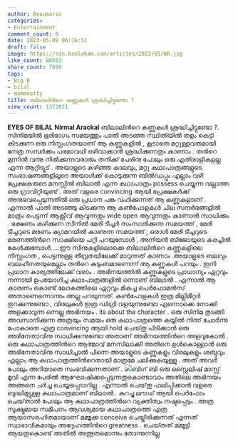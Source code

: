 ```yaml
---
author: Beaumaris
categories:
- Entertainment
comment_count: 0
date: 2023-05-09 06:16:51
draft: false
image: https://cdn.boolokam.com/articles/2023/05/WD.jpg
like_count: 80553
share_count: 7699
tags:
- Big B
- bilal
- mammootty
title: ബിലാലിൻറെ കണ്ണുകൾ ശ്രദ്ധിച്ചിട്ടുണ്ടോ ?
view_count: 1372021
---
```


**EYES OF BILAL** **Nirmal Arackal** ബിലാലിൻറെ കണ്ണുകൾ ശ്രദ്ധിച്ചിട്ടുണ്ടോ ?. സിനിമയിൽ ഭൂരിഭാഗം സമയത്തും പാതി അടഞ്ഞ സ്ഥിതിയിൽ തളം കെട്ടി കിടക്കുന്ന ഒരു നിസ്സംഗതയാണ് ആ കണ്ണുകളിൽ , കൂടാതെ മറ്റുള്ളവരുമായി നേത്ര സമ്പർക്കം പരമാവധി ഒഴിവാക്കാൻ ശ്രദ്ധിക്കുന്നതും കാണാം . തൻറെ മുന്നിൽ വന്നു നിൽക്കുന്നവരാരും തനിക്ക് പേരിനു പോലും ഒരു എതിരാളികളല്ല എന്ന ആറ്റിട്യൂട് . അയാളുടെ കഴിഞ്ഞ കാലവും, മറ്റു കഥാപാത്രങ്ങളുടെ സംഭാഷണങ്ങളിലൂടെ അയാൾക്ക് കൊടുക്കുന്ന ബിൽഡപ്പും എല്ലാം വഴി പ്രേക്ഷകരുടെ മനസ്സിൽ ബിലാൽ എന്ന കഥാപാത്രം possess ചെയ്യുന്ന വല്ലാത്ത ഒരു ഗ്രാവിറ്റിയുണ്ട് . അത് വളരെ convincing ആയി പ്രേക്ഷകർക്ക് അനുഭവപ്പെടുന്നതിൽ ഒരു പ്രധാന പങ്കു വഹിക്കുന്നത് ആ കണ്ണുകളാണ് . [](https://cdn.boolokam.com/articles/2023/05/FWFWWW.jpg)എന്നാൽ പാതി അടഞ്ഞു കിടക്കുന്ന ആ കൺപോളകൾ ചില സന്ദർഭങ്ങളിൽ മാത്രം പെട്ടന്ന് ആക്റ്റീവ് ആവുന്നതും wide open ആവുന്നതും കാണാൻ സാധിക്കും . ഭക്ഷണം കഴിക്കുന്ന സീനിൽ മേരി ടീച്ചർ സംസാരിക്കുന്ന സമയത്ത് , മേരി ടീച്ചറുടെ മരണം ക്യാമറയിൽ കാണുന്ന സമയത്ത് , ഒരാൾ മേരി ടീച്ചറുടെ മരണത്തിൻറെ സാക്ഷിയെ പറ്റി പറയുമ്പോൾ , അനിയൻ ബിജോയുടെ കരച്ചിൽ കേൾക്കുമ്പോൾ ....ഈ സീനുകളിലൊക്കെ ബിലാലിൻറെ കണ്ണുകളിലെ നിസ്സംഗത , പെട്ടന്നുള്ള തീവ്രതയിലേക്ക് മാറുന്നത് കാണാം .അയാളുടെ ബലവും ബലഹീനതയുമെല്ലാം തൻറെ കുടുംബമാണെന്ന് ആ കണ്ണുകൾ പറയും . ഇനി പ്രധാന കാര്യത്തിലേക്ക് വരാം . അഭിനയത്തിൽ കണ്ണുകളുടെ പ്രാധാന്യം ഏറ്റവും നന്നായി ഉപയോഗിച്ച കഥാപാത്രങ്ങളിൽ ഒന്നാണ് ബിലാൽ . എന്നാൽ ആ കാരണം കൊണ്ട് ലോകത്തിലെ ഏറ്റവും മികച്ച പെർഫോമൻസ് അതാണെന്നൊന്നും അല്ല പറയുന്നത്. കൺപോളകൾ ഇത്ര മില്ലിമീറ്റർ തുറക്കുന്നുണ്ടോ , വിരലുകൾ ഇത്ര ഡിഗ്രി വളയുന്നുണ്ടോ എന്നൊക്കെ നോക്കി അളക്കാവുന്ന ഒന്നല്ല അഭിനയം . its about the character . ഒരു സിനിമ തുടങ്ങി അവസാനിക്കുന്ന അത്രയും സമയം ഒരു കഥാപാത്രത്തെ കയ്യിൽ നിന്ന് ചോർന്നു പോകാതെ എത്ര convincing ആയി hold ചെയ്‌തു പിടിക്കാൻ ഒരു അഭിനേതാവിനു സാധിക്കുന്നുണ്ടോ അതാണ് അഭിനയത്തിൻറെ അളവുകോൽ . ഒരു കഥാപാത്രത്തിൻറെ ആത്മാവ് മനസിലാക്കി അതിനെ ഉൾകൊള്ളാൻ ഒരു അഭിനേതാവിനു സാധിച്ചാൽ പിന്നെ അയാളുടെ കണ്ണുകളും വിരലുകളും ശബ്ദവും എല്ലാം ആ കഥാപാത്രത്തിൻറെതായി മാത്രമേ ചലിക്കുകയുള്ളു . അത് അവർ പോലും അറിയാതെ സംഭവിക്കുന്നതാണ് . [![](https://cdn.boolokam.com/articles/2023/05/WD.jpg)](https://cdn.boolokam.com/articles/2023/05/WD.jpg)ബിഗ് ബി ഒരു സ്റ്റൈലിഷ് മാസ്സ് മൂവി എന്ന പേരിൽ ആഘോഷിക്കപ്പെടുന്നതുകൊണ്ടാവാം അതിലെ അഭിനയം അങ്ങനെ ചർച്ച ചെയ്യപ്പെടാറില്ല . എന്നാൽ ചെയ്‌തു ഫലിപ്പിക്കാൻ വളരെ ബുദ്ധിമുട്ടുള്ള കഥാപാത്രമാണ് ബിലാൽ . കുറച്ചു ലൗഡ് ആയി പെർഫോം ചെയ്‌താൽ പോലും ആ കഥാപാത്രത്തിൻറെ വ്യക്തിത്വം നഷ്ടപ്പെടും . അത്ര സൂക്ഷ്മമായ സമീപനം ആവശ്യമായ കഥാപാത്രത്തെ എത്ര ആയാസരഹിതമായാണ് മമ്മൂക്ക conceive ചെയ്തിരിക്കുന്നത് എന്നത് സ്വാഭാവികമായും അദ്ദേഹത്തിൻറെ greatness . ചെയ്‌തത്‌ മമ്മൂട്ടി ആയതുകൊണ്ട് അതിൽ അത്ഭുതമൊന്നും തോന്നുന്നില്ല